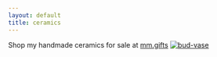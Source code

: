 ```yaml
---
layout: default
title: ceramics
---
```

Shop my handmade ceramics for sale at [mm.gifts](https://mm.gifts) 
<a href=https://mm.gifts>
 <img src="https://cdn.shopify.com/s/files/1/0588/5372/0261/files/PXL_20201015_011805532.PORTRAIT.jpg?v=1627086661" alt="bud-vase"
	title="bud vase" width=".responsive-embed" height=".responsive-embed"/>
</a>
